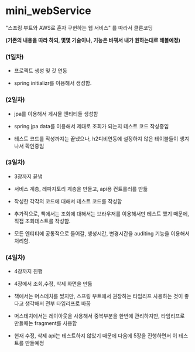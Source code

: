 # mini_webService
"스프링 부트와 AWS로 혼자 구현하는 웹 서비스" 를 따라서 클론코딩

**(기존의 내용을 따라 하되, 몇몇 기술이나, 기능은 바꿔서 내가 원하는대로 해볼예정)**

### (1일차)

- 프로젝트 생성 및 깃 연동

- spring initializr를 이용해서 생성함.

### (2일차)

- jpa를 이용해서 게시물 엔티티들 생성함

- spring jpa data를 이용해서 제대로 조회가 되는지 테스트 코드 작성중임

- 테스트 코드를 작성까지는 끝냈으나, h2디비연동에 설정하지 않은 테이블들이 생겨나서 확인중임

### (3일차)

- 3장까지 끝냄

- 서비스 계층, 레파지토리 계층을 만들고, api용 컨트롤러를 만듦

- 작성한 각각의 코드에 대해서 테스트 코드를 작성함

- 추가적으로, 책에서는 조회에 대해서는 브라우저를 이용해서만 테스트 했기 때문에, 직접 조회테스트를 작성함.

- 모든 엔티티에 공통적으로 들어갈, 생성시간, 변경시간을 auditing 기능을 이용해서 처리함.

### (4일차)

- 4장까지 진행

- 4장에서 조회,수정, 삭제 화면을 만듦

- 책에서는 머스테치를 썼지만, 스프링 부트에서 권장하는 타임리프 사용하는 것이 좋다고 생각해서 전부 타임리프로 바꿈

- 머스테치에서는 레이아웃을 사용해서 중복부분을 한번에 관리하지만, 타임리프로 만들때는 fragment를 사용함

- 현재 수정, 삭제 api는 테스트하지 않았기 때문에 다음에 5장을 진행하면서 이 테스트를 만들예정